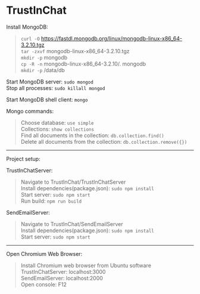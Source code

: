 # TrustInChat    
     
Install MongoDB:      
     
> `curl -O` https://fastdl.mongodb.org/linux/mongodb-linux-x86_64-3.2.10.tgz      
> `tar -zxvf` mongodb-linux-x86_64-3.2.10.tgz      
> `mkdir -p` mongodb     
> `cp -R -n` mongodb-linux-x86_64-3.2.10/. mongodb      
> `mkdir -p` /data/db     
    
Start MongoDB server: `sudo mongod`      
Stop all processes: `sudo killall mongod`      
     
Start MongoDB shell client: `mongo`     
     
Mongo commands:     
> Choose database: `use simple`    
> Collections: `show collections`      
> Find all documents in the collection: `db.collection.find()`     
> Delete all documents from the collection: `db.collection.remove({})`         
     
----------------     
     
Project setup:     
     
TrustInChatServer:     
> Navigate to TrustInChat/TrustInChatServer     
> Install dependencies(package.json): `sudo npm install`     
> Start server: `sudo npm start`     
> Run build: `npm run build`    
     
SendEmailServer:     
> Navigate to TrustInChat/SendEmailServer     
> Install dependencies(package.json): `sudo npm install`     
> Start server: `sudo npm start`    
     
----------------     
      
Open Chromium Web Browser:     
> Install Chromium web browser from Ubuntu software     
> TrustInChatServer: localhost:3000    
> SendEmailServer: localhost:2000    
> Open console: F12      
     
     
    
    

